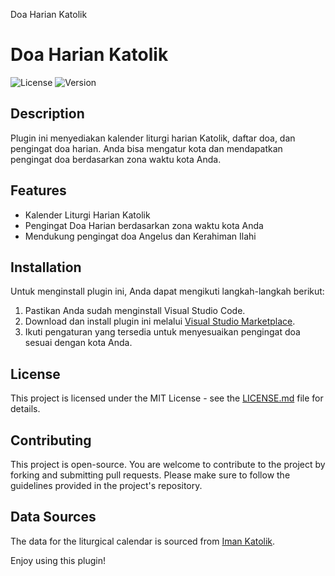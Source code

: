   Doa Harian Katolik

Doa Harian Katolik
==================

![License](https://img.shields.io/badge/license-MIT-blue.svg) ![Version](https://img.shields.io/badge/version-0.0.1-brightgreen.svg)

Description
-----------

Plugin ini menyediakan kalender liturgi harian Katolik, daftar doa, dan pengingat doa harian. Anda bisa mengatur kota dan mendapatkan pengingat doa berdasarkan zona waktu kota Anda.

Features
--------

*   Kalender Liturgi Harian Katolik
*   Pengingat Doa Harian berdasarkan zona waktu kota Anda
*   Mendukung pengingat doa Angelus dan Kerahiman Ilahi

Installation
------------

Untuk menginstall plugin ini, Anda dapat mengikuti langkah-langkah berikut:

1.  Pastikan Anda sudah menginstall Visual Studio Code.
2.  Download dan install plugin ini melalui [Visual Studio Marketplace](https://marketplace.visualstudio.com/items?itemName=IlhamriSKY.doa-harian-katolik).
3.  Ikuti pengaturan yang tersedia untuk menyesuaikan pengingat doa sesuai dengan kota Anda.

License
-------

This project is licensed under the MIT License - see the [LICENSE.md](LICENSE.md) file for details.

Contributing
------------

This project is open-source. You are welcome to contribute to the project by forking and submitting pull requests. Please make sure to follow the guidelines provided in the project's repository.

Data Sources
------------

The data for the liturgical calendar is sourced from [Iman Katolik](https://www.imankatolik.or.id/).

Enjoy using this plugin!